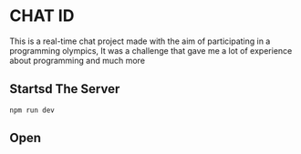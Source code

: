 # CHAT ID

This is a real-time chat project made with the aim of participating in a programming olympics,
It was a challenge that gave me a lot of experience about programming and much more


## Startsd The Server 
    npm run dev
## Open 
